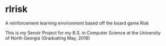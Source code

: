 # rlrisk
A reinforcement learning environment based off the board game Risk

This is my Senoir Project for my B.S. in Computer Science at the University of North Georgia
(Graduating May, 2018)
